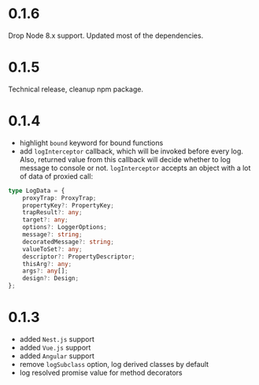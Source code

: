 # 0.1.6

Drop Node 8.x support. Updated most of the dependencies.

# 0.1.5

Technical release, cleanup npm package.

# 0.1.4

* highlight `bound` keyword for bound functions
* add `logInterceptor` callback, which will be invoked before every log. Also, returned value from this callback will decide whether to log message to console or not. `logInterceptor` accepts an object with a lot of data of proxied call:

```typescript
type LogData = {
    proxyTrap: ProxyTrap;
    propertyKey?: PropertyKey;
    trapResult?: any;
    target?: any;
    options?: LoggerOptions;
    message?: string;
    decoratedMessage?: string;
    valueToSet?: any;
    descriptor?: PropertyDescriptor;
    thisArg?: any;
    args?: any[];
    design?: Design;
};
```

# 0.1.3

* added `Nest.js` support
* added `Vue.js` support
* added `Angular` support
* remove `logSubclass` option, log derived classes by default
* log resolved promise value for method decorators
